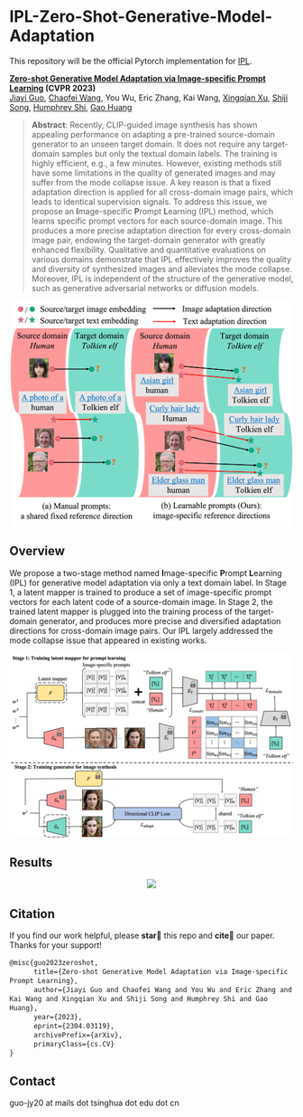 # IPL-Zero-Shot-Generative-Model-Adaptation

This repository will be the official Pytorch implementation for [IPL](https://arxiv.org/pdf/2304.03119.pdf).

**[Zero-shot Generative Model Adaptation via Image-specific Prompt Learning](https://arxiv.org/pdf/2304.03119.pdf) (CVPR 2023)**
</br>
[Jiayi Guo](https://www.jiayiguo.net),
[Chaofei Wang](https://scholar.google.com/citations?user=-hwGMHcAAAAJ&hl=en&oi=ao),
You Wu,
Eric Zhang,
Kai Wang,
[Xingqian Xu](https://scholar.google.com/citations?user=s1X82zMAAAAJ&hl=en&oi=ao),
[Shiji Song](https://scholar.google.com/citations?user=rw6vWdcAAAAJ&hl=en&oi=ao),
[Humphrey Shi](https://www.humphreyshi.com),
[Gao Huang](https://www.gaohuang.net)
</br>
> **Abstract**: 
> Recently, CLIP-guided image synthesis has shown appealing performance on adapting a pre-trained source-domain generator to an unseen target domain. It does not require any target-domain samples but only the textual domain labels. The training is highly efficient, e.g., a few minutes. However, existing methods still have some limitations in the quality of generated images and may suffer from the mode collapse issue. 
A key reason is that a fixed adaptation direction is applied for all cross-domain image pairs, which leads to identical supervision signals. To address this issue, we propose an **I**mage-specific **P**rompt **L**earning (IPL) method, which learns specific prompt vectors for each source-domain image. This produces a more precise adaptation direction for every cross-domain image pair, endowing the target-domain generator with greatly enhanced flexibility. 
Qualitative and quantitative evaluations on various domains demonstrate that IPL effectively improves the quality and diversity of synthesized images and alleviates the mode collapse. Moreover, IPL is independent of the structure of the generative model, such as generative adversarial networks or diffusion models. 
<p align="center">
<img src="assets/fig2.png" width="500px"/></p>

## Overview

We propose a two-stage method named **I**mage-specific **P**rompt **L**earning (IPL) for generative model adaptation via only a text domain label. 
In Stage 1, a latent mapper is trained to produce a set of image-specific prompt vectors for each latent code of a source-domain image. In Stage 2, the trained latent mapper is plugged into the training process of the target-domain generator, and produces more precise and diversified adaptation directions for cross-domain image pairs. Our IPL largely addressed the mode collapse issue that appeared in existing works.
<p align="center">
<img src="assets/fig3.png" width="600px"/></p>


## Results

<p align="center">
<img src="assets/fig_res.png" width="600px"/></p>

## Citation

If you find our work helpful, please **star🌟** this repo and **cite📑** our paper. Thanks for your support!

```
@misc{guo2023zeroshot,
      title={Zero-shot Generative Model Adaptation via Image-specific Prompt Learning}, 
      author={Jiayi Guo and Chaofei Wang and You Wu and Eric Zhang and Kai Wang and Xingqian Xu and Shiji Song and Humphrey Shi and Gao Huang},
      year={2023},
      eprint={2304.03119},
      archivePrefix={arXiv},
      primaryClass={cs.CV}
}
```

## Contact
guo-jy20 at mails dot tsinghua dot edu dot cn


